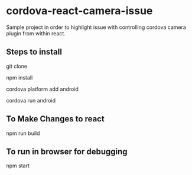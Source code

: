 # cordova-react-camera-issue
Sample project in order to highlight issue with controlling cordova camera plugin from within react.


## Steps to install
  git clone
  
  npm install
  
  cordova platform add android
  
  cordova run android

## To Make Changes to react
  npm run build

## To run in browser for debugging
  npm start
